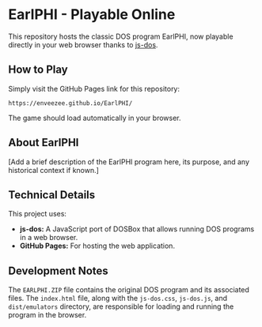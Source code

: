# EarlPHI - Playable Online

This repository hosts the classic DOS program EarlPHI, now playable directly in your web browser thanks to [js-dos](https://js-dos.com/).

## How to Play

Simply visit the GitHub Pages link for this repository:

`https://enveezee.github.io/EarlPHI/`

The game should load automatically in your browser.

## About EarlPHI

[Add a brief description of the EarlPHI program here, its purpose, and any historical context if known.]

## Technical Details

This project uses:

*   **js-dos:** A JavaScript port of DOSBox that allows running DOS programs in a web browser.
*   **GitHub Pages:** For hosting the web application.

## Development Notes

The `EARLPHI.ZIP` file contains the original DOS program and its associated files. The `index.html` file, along with the `js-dos.css`, `js-dos.js`, and `dist/emulators` directory, are responsible for loading and running the program in the browser.
